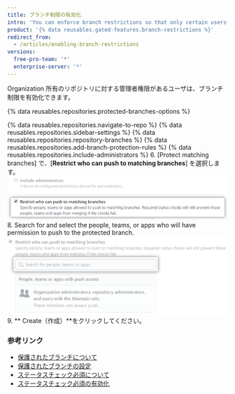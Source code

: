 ```yaml
---
title: ブランチ制限の有効化
intro: 'You can enforce branch restrictions so that only certain users{% if currentVersion == "free-pro-team@latest" or currentVersion ver_gt "enterprise-server@2.18" %},{% else %} or{% endif %} teams{% if currentVersion == "free-pro-team@latest" or currentVersion ver_gt "enterprise-server@2.18" %}, or apps{% endif %} can push to a protected branch in repositories owned by your organization.'
product: '{% data reusables.gated-features.branch-restrictions %}'
redirect_from:
  - /articles/enabling-branch-restrictions
versions:
  free-pro-team: '*'
  enterprise-server: '*'
---
```


Organization 所有のリポジトリに対する管理者権限があるユーザは、ブランチ制限を有効化できます。

{% data reusables.repositories.protected-branches-options %}

{% data reusables.repositories.navigate-to-repo %}
{% data reusables.repositories.sidebar-settings %}
{% data reusables.repositories.repository-branches %}
{% data reusables.repositories.add-branch-protection-rules %}
{% data reusables.repositories.include-administrators %}
6. [Protect matching branches] で、[**Restrict who can push to matching branches**] を選択します。 ![ブランチ制限のチェックボックス](/assets/images/help/repository/restrict-branch.png)
8. Search for and select the people, teams, or apps who will have permission to push to the protected branch. ![ブランチ制限の検索](/assets/images/help/repository/restrict-branch-search.png)
9. ** Create（作成）**をクリックしてください。

### 参考リンク

- [保護されたブランチについて](/github/administering-a-repository/about-protected-branches)
- [保護されたブランチの設定](/github/administering-a-repository/configuring-protected-branches)
- [ステータスチェック必須について](/github/administering-a-repository/about-required-status-checks)
- [ステータスチェック必須の有効化](/github/administering-a-repository/enabling-required-status-checks)
